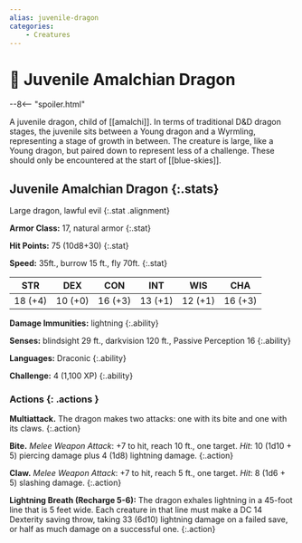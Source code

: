 ```yaml
---
alias: juvenile-dragon
categories:
    - Creatures
---
```

# 🔐 Juvenile Amalchian Dragon

--8<-- "spoiler.html"

A juvenile dragon, child of [[amalchi]]. In terms of traditional D&D dragon stages, the juvenile sits between a Young dragon and a Wyrmling, representing a stage of growth in between. The creature is large, like a Young dragon, but paired down to represent less of a challenge. These should only be encountered at the start of [[blue-skies]].

## Juvenile Amalchian Dragon {:.stats}

Large dragon, lawful evil
{:.stat .alignment}

**Armor Class:** 17, natural armor
{:.stat}

**Hit Points:** 75 (10d8+30)
{:.stat}

**Speed:** 35ft., burrow 15 ft., fly 70ft.
{:.stat}

|    STR    |    DEX    |    CON    |    INT    |    WIS    |    CHA    |
|-----------|-----------|-----------|-----------|-----------|-----------|
|  18 (+4)  |  10 (+0)  |  16 (+3)  |  13 (+1)  |  12 (+1)  |  16 (+3)  |

**Damage Immunities:** lightning
{:.ability}

**Senses:** blindsight 29 ft., darkvision 120 ft., Passive Perception 16
{:.ability}

**Languages:** Draconic
{:.ability}

**Challenge:** 4 (1,100 XP)
{:.ability}

### Actions {: .actions }

**Multiattack.** The dragon makes two attacks: one with its bite and one with its claws.
{:.action}

**Bite.** *Melee Weapon Attack*: +7 to hit, reach 10 ft., one target. *Hit*: 10 (1d10 + 5) piercing damage plus 4 (1d8) lightning damage.
{:.action}

**Claw.** *Melee Weapon Attack*: +7 to hit, reach 5 ft., one target. *Hit*: 8 (1d6 + 5) slashing damage.
{:.action}

**Lightning Breath (Recharge 5-6):** The dragon exhales lightning in a 45-foot line that is 5 feet wide. Each creature in that line must make a DC 14 Dexterity saving throw, taking 33 (6d10) lightning damage on a failed save, or half as much damage on a successful one.
{:.action}
